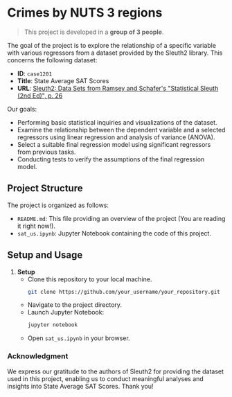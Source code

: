 # Crimes by NUTS 3 regions

> This project is developed in a **group of 3 people**.

The goal of the project is to explore the relationship of a specific variable with various regressors from a dataset provided by the Sleuth2 library. This concerns the following dataset:

- **ID**: `case1201`
- **Title**: State Average SAT Scores
- **URL**: [Sleuth2: Data Sets from Ramsey and Schafer's "Statistical Sleuth (2nd Ed)", p. 26](https://cran.r-project.org/web/packages/Sleuth2/Sleuth2.pdf)

Our goals:
- Performing basic statistical inquiries and visualizations of the dataset.
- Examine the relationship between the dependent variable and a selected regressors using linear regression and analysis of variance (ANOVA).
- Select a suitable final regression model using significant regressors from previous tasks.
- Conducting tests to verify the assumptions of the final regression model.

## Project Structure
The project is organized as follows:
- `README.md`: This file providing an overview of the project (You are reading it right now!).
- `sat_us.ipynb`: Jupyter Notebook containing the code of this project.

## Setup and Usage
1. **Setup**
   - Clone this repository to your local machine.
      ```bash
      git clone https://github.com/your_username/your_repository.git
      ```
   - Navigate to the project directory.
   - Launch Jupyter Notebook:
     ```bash
     jupyter notebook
     ```
   - Open `sat_us.ipynb` in your browser.

### Acknowledgment

We express our gratitude to the authors of Sleuth2 for providing the dataset used in this project, enabling us to conduct 
meaningful analyses and insights into State Average SAT Scores. Thank you!
